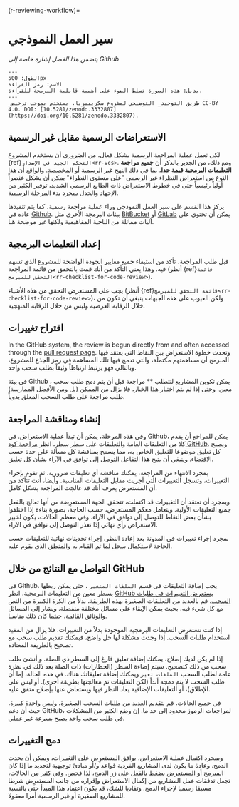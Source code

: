 (r-reviewing-workflow)=
# سير العمل النموذجي

*يتضمن هذا الفصل إشارة خاصة إلى Github*

```{figure} ../../figures/readable-code.jpg
---
الطول: 500px
الاسم: رمز القراءة
بديل: هذه الصورة تسلط الضوء على أهمية قابلية البرمجة للقراءة.
---
_طريق التوحيد_ التوضيحي لمشروع سكريبيريا. يستخدم بموجب ترخيص CC-BY 4.0. DOI: [10.5281/zenodo.3332807] (https://doi.org/10.5281/zenodo.3332807).
```

## الاستعراضات الرسمية مقابل غير الرسمية

لكي تعمل عملية المراجعة الرسمية بشكل فعال، من الضروري أن يستخدم المشروع {ref}`التحكم الجيد في الإصدار<rr-vcs>`. ومع ذلك، من الجدير بالذكر أن **جميع مراجعة التعليمات البرمجية قيمة جدا**، بما في ذلك النهج غير الرسمية أو المخصصة. والواقع أن هذا النوع من استعراض النظراء غير الرسمي "على مستوى النظراء" يمكن أن يشكل عنصراً أولياً رئيسياً حتى في خطوط الاستعراض ذات الطابع الرسمي الشديد، توفير الكثير من الإجهاد والجدل بمجرد بدء المرحلة الرسمية.

يركز هذا القسم على سير العمل النموذجي وراء عملية مراجعة رسمية، كما يتم تنفيذها عادة في [Github](https://github.com/). بيئات البرمجة الأخرى مثل [BitBucket](https://bitbucket.org/) أو [GitLab](https://about.gitlab.com/) يمكن أن تحتوي على آليات مماثلة من الناحية المفاهيمية ولكنها غير موضحة هنا.

## إعداد التعليمات البرمجية

قبل طلب المراجعة، تأكد من استيفاء جميع معايير الجودة الواضحة للمشروع الذي تسهم فيه. وهذا يعني التأكد من أنك قمت بالتحقق من قائمة المراجعة (أنظر {ref}`قائمة التحقق للمبرمج<rr-checklist-for-code-review>`).

يجب على المستعرض التحقق من هذه الأشياء (أنظر {ref}`قائمة التحقق للمبرمج<rr-checklist-for-code-review>`)، ولكن العيوب على هذه الجبهات ينبغي أن تكون من خلال الرقابة العرضية وليس من خلال الرقابة المنهجية.

## اقتراح تغييرات

In the GitHub system, the review is begun directly from and often accessed through the [pull request page](https://docs.github.com/en/free-pro-team@latest/github/collaborating-with-issues-and-pull-requests/creating-a-pull-request). وتحدث خطوة الاستعراض بين النقاط التي يعتقد فيها المبرمج أن مساهمتهم مكتملة، والتي تدمج فيها تلك المساهمة في رمز الجذع للمشروع، وبالتالي فهو يرتبط ارتباطاً وثيقاً بطلب سحب واحد.

في بيئة Github ، يمكن تكوين المشاريع لتتطلب ** مراجعة قبل أن يتم دمج طلب سحب معين. وحتى إذا لم يتم اختيار هذا الخيار، فلا يزال من الممكن (بل ومن الأفضل الممارسة) طلب مراجعة على طلب السحب المعلق يدوياً.

## إنشاء ومناقشة المراجعة

وفي هذه المرحلة، يمكن أن تبدأ عملية الاستعراض. في Github، يمكن للمراجع أن يقدم كلا من التعليقات العامة والتعليقات على سطر سطر، انظر [مراجعة كود GitHub](https://github.com/features/code-review). ويصبح كل تعليق موضوعا للتعليق الخاص به، مما يسمح بمناقشة كل مسألة على حدة حسب الاقتضاء. وينبغي أن يتيح هذا التفاعل التوصل إلى توافق في الآراء بشأن كل تعليق.

بمجرد الانتهاء من المراجعة، يمكنك مناقشة أي تعليقات ضرورية. ثم تقوم بإجراء التغييرات، وتسجل التغييرات التي أجريت مقابل التعليقات المناسبة. وأيضا، أنت تتأكد من أن المستعرض يعرف أنك قد عالجت المراجعة بشكل كامل.

وبمجرد أن تعتقد أن التغييرات قد اكتملت، تتحقق الجهة المستعرِضة من أنها تعالج بالفعل جميع التعليقات الأولية. ويتعامل معكم المستعرِض، حسب الحاجة، بصورة بناءة إذا اختلفوا بشأن بعض النقاط للتوصل إلى توافق في الآراء. وفي معظم الحالات، يكون لخبير الاستعراض رأي نهائي إذا تعذر التوصل إلى توافق في الآراء.

بمجرد إجراء تغييرات في المدونة بعد إعادة النظر، إجراء تحديثات نهائية للتعليقات حسب الحاجة لاستكمال سجل لما تم القيام به والمنطق الذي يقوم عليه.

## التواصل مع النتائج من خلال GitHub

في Github، يجب إضافة التعليقات في قسم `الملفات المتغير` ، حتى يمكن ربطها بسطر معين من التعليمات البرمجية، انظر [GitHub يستعرض التغييرات في طلبات السحب](https://docs.github.com/en/free-pro-team@latest/github/collaborating-with-issues-and-pull-requests/reviewing-changes-in-pull-requests). قم بالعديد من التعليقات الصغيرة بهذه الطريقة، بدلاً من الكرة الكبيرة من النص مع كل شيء فيه، بحيث يمكن الإبقاء على مسائل مختلفة منفصلة. ويشار إلى المسائل والوثائق القائمة، حيثما كان ذلك مناسبا.

إذا كنت تستعرض التعليمات البرمجية الموجودة بدلاً من التغييرات، فلا يزال من المفيد استخدام طلبات السحب. إذا وجدت مشكلة لها حل واضح، فيمكنك تقديم طلب سحب مع تصحيح بالطريقة المعتادة.

إذا لم يكن لديك إصلاح، يمكنك إضافة تعليق فارغ إلى السطر ذي الصلة. و أنشئ طلب سحب من ذلك كتصحيح. سيتم إضاءة السطر (الخطارات) ذات الصلة بعد ذلك في نظرة عامة لطلب السحب `الملفات تغير` ويمكنك إضافة تعليقاتك هناك. في هذه الحالة، إما أن طلب السحب لا يتم دمجه أبداً (لكن التعليقات تم معالجتها بطريقة أخرى). أو ليس على الإطلاق)، أو التعليقات الإضافية يعاد النظر فيها ويستعاض عنها بإصلاح متفق عليه.

في جميع الحالات، قم بتقديم العديد من طلبات السحب الصغيرة، وليس واحدة كبيرة، حيث أن دعم GitHub، لمراجعات الرموز محدود إلى حد ما. إن وضع الكثير من المشكلات في طلب سحب واحد يصبح بسرعة غير عملي.

## دمج التغييرات

وبمجرد اكتمال عملية الاستعراض، يوافق المستعرِض على التغييرات، ويمكن أن يحدث الدمج. وعادة ما يكون لدى المشاريع الفردية قواعد و/أو مبادئ توجيهية لتحديد ما إذا كان المبرمج أو المستعرض يضغط بالفعل على زر الدمج، لذا فحص. وفي كثير من الحالات، تجعل تدفقات عمل المشاريع من إكمال الاستعراض وإقراره من جانب المستعرِض شرطا مسبقا رسميا لإجراء الدمج. وتفاديا للشك، قد يكون اعتماد هذا المبدأ حتى بالنسبة للمشاريع الصغيرة أو غير الرسمية أمرا معقولا.
